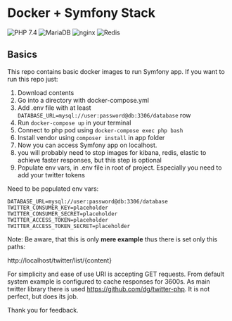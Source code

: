 # Docker + Symfony Stack

![PHP 7.4](https://img.shields.io/badge/PHP-7.4-8892BF.svg)
![MariaDB](https://img.shields.io/badge/Database_Server-MariaDB_10.5-c0765a.svg)
![nginx](https://img.shields.io/badge/Webserver-nginx_1.19-009447.svg)
![Redis](https://img.shields.io/badge/Cache_Engine-Redis_6-D92A2A.svg)


## Basics

This repo contains basic docker images to run Symfony app. If you want to run this repo just: 

1. Download contents
2. Go into a directory with docker-compose.yml
3. Add .env file with at least `DATABASE_URL=mysql://user:password@db:3306/database` row
4. Run ``docker-compose up`` in your terminal 
5. Connect to php pod using ``docker-compose exec php bash``
6. Install vendor using ``composer install`` in app folder
7. Now you can access Symfony app on localhost.
8. you will probably need to stop images for kibana, redis, elastic to achieve faster responses, but this step is optional 
9. Populate env vars, in .env file in root of project. Especially you need to add your twitter tokens

Need to be populated env vars: 

```
DATABASE_URL=mysql://user:password@db:3306/database
TWITTER_CONSUMER_KEY=placeholder
TWITTER_CONSUMER_SECRET=placeholder
TWITTER_ACCESS_TOKEN=placeholder
TWITTER_ACCESS_TOKEN_SECRET=placeholder
```

Note: Be aware, that this is only <strong>mere example</strong> thus there is set only this paths:

http://localhost/twitter/list/{content}

For simplicity and ease of use URI is accepting GET requests. From default system example is 
configured to cache responses for 3600s. As main twitter library there is used https://github.com/dg/twitter-php. It is not perfect, but does its job.  

Thank you for feedback.
